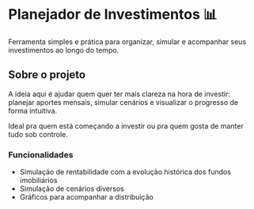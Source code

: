 # Planejador de Investimentos 📊

Ferramenta simples e prática para organizar, simular e acompanhar seus investimentos ao longo do tempo.

## Sobre o projeto

A ideia aqui é ajudar quem quer ter mais clareza na hora de investir: planejar aportes mensais, simular cenários e visualizar o progresso de forma intuitiva.

Ideal pra quem está começando a investir ou pra quem gosta de manter tudo sob controle.

### Funcionalidades

- Simulação de rentabilidade com a evolução histórica dos fundos imobiliários
- Simulação de cenários diversos
- Gráficos para acompanhar a distribuição

